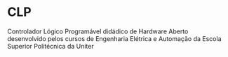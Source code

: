 # CLP
Controlador Lógico Programável didádico de Hardware Aberto desenvolvido pelos cursos de Engenharia Elétrica e Automação da Escola Superior Politécnica da Uniter
